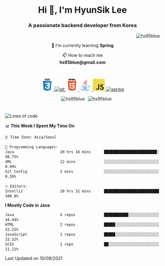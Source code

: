 <h1 align="center">Hi 👋, I'm HyunSik Lee</h1>
<h3 align="center">A passionate backend developer from Korea</h3>

<p align="right"> <img src="https://komarev.com/ghpvc/?username=hs95blue&label=Profile%20views&color=0e75b6&style=flat" alt="hs95blue" /> </p>


<p align="center"> 🌱 I’m currently learning <strong>Spring</strong> </p>

<p align="center"> 📫 How to reach me <br><strong>hs95blue@gmail.com</strong> </p>

<br>
<p align="center"> <a href="https://www.w3schools.com/css/" target="_blank"> <img src="https://raw.githubusercontent.com/devicons/devicon/master/icons/css3/css3-original-wordmark.svg" alt="css3" width="40" height="40"/> </a> <a href="https://git-scm.com/" target="_blank"> <img src="https://www.vectorlogo.zone/logos/git-scm/git-scm-icon.svg" alt="git" width="40" height="40"/> </a> <a href="https://www.w3.org/html/" target="_blank"> <img src="https://raw.githubusercontent.com/devicons/devicon/master/icons/html5/html5-original-wordmark.svg" alt="html5" width="40" height="40"/> </a> <a href="https://www.java.com" target="_blank"> <img src="https://raw.githubusercontent.com/devicons/devicon/master/icons/java/java-original.svg" alt="java" width="40" height="40"/> </a> <a href="https://developer.mozilla.org/en-US/docs/Web/JavaScript" target="_blank"> <img src="https://raw.githubusercontent.com/devicons/devicon/master/icons/javascript/javascript-original.svg" alt="javascript" width="40" height="40"/> </a> <a href="https://spring.io/" target="_blank"> <img src="https://www.vectorlogo.zone/logos/springio/springio-icon.svg" alt="spring" width="40" height="40"/> </a> </p>

<p align="center" style=""><img style="margin: max-width:100%;margin-bottom: 25px;margin-right: 10px;margin-left: 25px;;" src="https://github-readme-stats.vercel.app/api/top-langs?username=hs95blue&show_icons=true&locale=en&layout=compact" alt="hs95blue" /><img  style="margin:0 auto;" src="https://github-readme-stats.vercel.app/api?username=hs95blue&show_icons=true&locale=en" alt="hs95blue" /></p>
 
 
<!--START_SECTION:waka-->
![Lines of code](https://img.shields.io/badge/From%20Hello%20World%20I%27ve%20Written-22582%20lines%20of%20code-blue)

📊 **This Week I Spent My Time On** 

```text
⌚︎ Time Zone: Asia/Seoul

💬 Programming Languages: 
Java                     20 hrs 16 mins      ████████████████████████░   98.75% 
XML                      12 mins             ░░░░░░░░░░░░░░░░░░░░░░░░░   0.99% 
Git Config               3 mins              ░░░░░░░░░░░░░░░░░░░░░░░░░   0.26%

🔥 Editors: 
IntelliJ                 20 hrs 31 mins      █████████████████████████   100.0%

```

**I Mostly Code in Java** 

```text
Java                     4 repos             ███████████░░░░░░░░░░░░░░   44.44% 
HTML                     2 repos             █████░░░░░░░░░░░░░░░░░░░░   22.22% 
JavaScript               2 repos             █████░░░░░░░░░░░░░░░░░░░░   22.22% 
SCSS                     1 repo              ██░░░░░░░░░░░░░░░░░░░░░░░   11.11%

```



 Last Updated on 10/09/2021
<!--END_SECTION:waka-->


